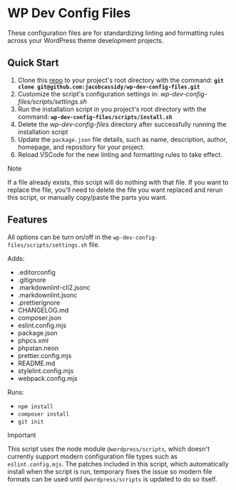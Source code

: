 # WP Dev Config Files

These configuration files are for standardizing linting and formatting rules across your WordPress theme development projects.

<!-- For Plugin development, there are a few changes which you can find in the `plugin-config-files` branch. -->

## Quick Start

1. Clone this [repo](https://github.com/jacobcassidy/wp-dev-config-files) to your project's root directory with the command: **`git clone git@github.com:jacobcassidy/wp-dev-config-files.git`**
2. Customize the script's configuration settings in: _wp-dev-config-files/scripts/settings.sh_
3. Run the installation script in you project's root directory with the command: **`wp-dev-config-files/scripts/install.sh`**
4. Delete the _wp-dev-config-files_ directory after successfully running the installation script
5. Update the `package.json` file details, such as name, description, author, homepage, and repository for your project.
6. Reload VSCode for the new linting and formatting rules to take effect.

> [!NOTE]
> If a file already exists, this script will do nothing with that file. If you want to replace the file, you'll need to delete the file you want replaced and rerun this script, or manually copy/paste the parts you want.

## Features

All options can be turn on/off in the `wp-dev-config-files/scripts/settings.sh` file.

Adds:

-   .editorconfig
-   .gitignore
-   .markdownlint-cli2.jsonc
-   .markdownlint.jsonc
-   .prettierignore
-   CHANGELOG.md
-   composer.json
-   eslint.config.mjs
-   package.json
-   phpcs.xml
-   phpstan.neon
-   prettier.config.mjs
-   README.md
-   stylelint.config.mjs
-   webpack.config.mjs

Runs:

-   `npm install`
-   `composer install`
-   `git init`

> [!IMPORTANT]
> This script uses the node module `@wordpress/scripts`, which doesn't currently support modern configuration file types such as `eslint.config.mjs`. The patches included in this script, which automatically install when the script is run, temporary fixes the issue so modern file formats can be used until `@wordpress/scripts` is updated to do so itself.

<!-- ## Setup Steps

1. Add the `config-files` to your project's root directory.
2. Run `npm i` to install the packages and patches
3. Reload VSCode for the new linting and formatting rules to take effect.

> [!NOTE]
> When adding a npm package, non-official changes to `@wordpress/eslint-plugin` and `@wordpress/scripts` may be overwritten. This is what the patches are for and they should automatically be applied as needed.

## Steps for creating a new patch (dev notes)

1. If not already installed, run `npm i patch-package --save-dev`.
2. Run `npx patch-package @wordpress/eslint-plugin` and `npx patch-package @wordpress/scripts`.
3. Add the following script to package.json: `"postinstall": "patch-package"`

> [!NOTE]
> If you are installing packages from scratch, the `package.json` file inside `@wordpress/eslint-plugin` may not come from the patch so you might need to override it manually the first time. -->

